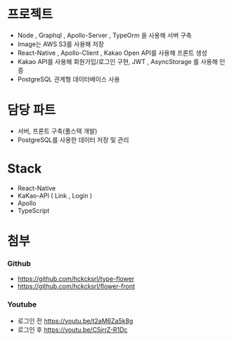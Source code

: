 # 프로젝트

* Node , Graphql , Apollo-Server , TypeOrm 을 사용해 서버 구축
* Image는 AWS S3를 사용해 저장
* React-Native , Apollo-Client , Kakao Open API를 사용해 프론트 생성
* Kakao API를 사용해 회원가입/로그인 구현, JWT , AsyncStorage 를 사용해 인증
* PostgreSQL 관계형 데이터베이스 사용

# 담당 파트

* 서버, 프론트 구축(풀스택 개발)
* PostgreSQL를 사용한 데이터 저장 및 관리

# Stack

* React-Native
* KaKao-API ( Link , Login )
* Apollo
* TypeScript

# 첨부

### Github

* https://github.com/hckcksrl/type-flower
* https://github.com/hckcksrl/flower-front

### Youtube

* 로그인 전 https://youtu.be/t2aM6Za5k8g
* 로그인 후 https://youtu.be/C5jrrZ-R1Dc
